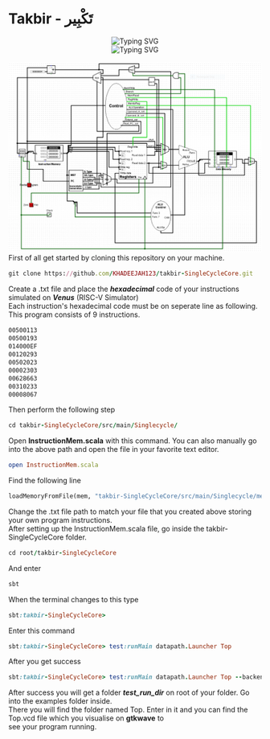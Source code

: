 # Takbir - تَكْبِير
<div align='center'><img src="https://readme-typing-svg.demolab.com?font=Arial&size=22&pause=1000&color=F7F7F7&multiline=true&width=435&lines=RISC-V+Single+Cycle+Core" alt="Typing SVG" /><br>
<img src="https://readme-typing-svg.demolab.com?font=Arial&size=18&pause=1000&color=F7F7F7&multiline=true&width=435&lines=Designed+by+Khadeejah+Ashraf" alt="Typing SVG" />
</div>
<br>

<img src='Single Cycle RISC-V Core.png'>
<br>
First of all get started by cloning this repository on your machine.
 
```ruby
git clone https://github.com/KHADEEJAH123/takbir-SingleCycleCore.git
```
Create a .txt file and place the ***hexadecimal*** code of your instructions simulated on ***Venus*** (RISC-V Simulator)\
Each instruction's hexadecimal code must be on seperate line as following. This program consists of 9 instructions.
```
00500113
00500193
014000EF
00120293
00502023
00002303
00628663
00310233
00008067
```
Then perform the following step
```ruby
cd takbir-SingleCycleCore/src/main/Singlecycle/
```
Open **InstructionMem.scala** with this command. You can also manually go into the above path and open the file in your favorite text editor.
```ruby
open InstructionMem.scala
```
Find the following line
``` python
loadMemoryFromFile(mem, "takbir-SingleCycleCore/src/main/Singlecycle/mem1.txt")
```
Change the .txt file path to match your file that you created above storing your own program instructions.\
After setting up the InstructionMem.scala file, go inside the takbir-SingleCycleCore folder.
```ruby
cd root/takbir-SingleCycleCore
```
And enter
```ruby
sbt
```
When the terminal changes to this type
```ruby
sbt:takbir-SingleCycleCore>
```
Enter this command
```ruby
sbt:takbir-SingleCycleCore> test:runMain datapath.Launcher Top
```
After you get success
```ruby
sbt:takbir-SingleCycleCore> test:runMain datapath.Launcher Top --backend-name verilator
```
After success you will get a folder ***test_run_dir*** on root of your folder. Go into the examples folder inside.\
There you will find the folder named Top. Enter in it and you can find the Top.vcd file which you visualise on **gtkwave** to\
see your program running.
